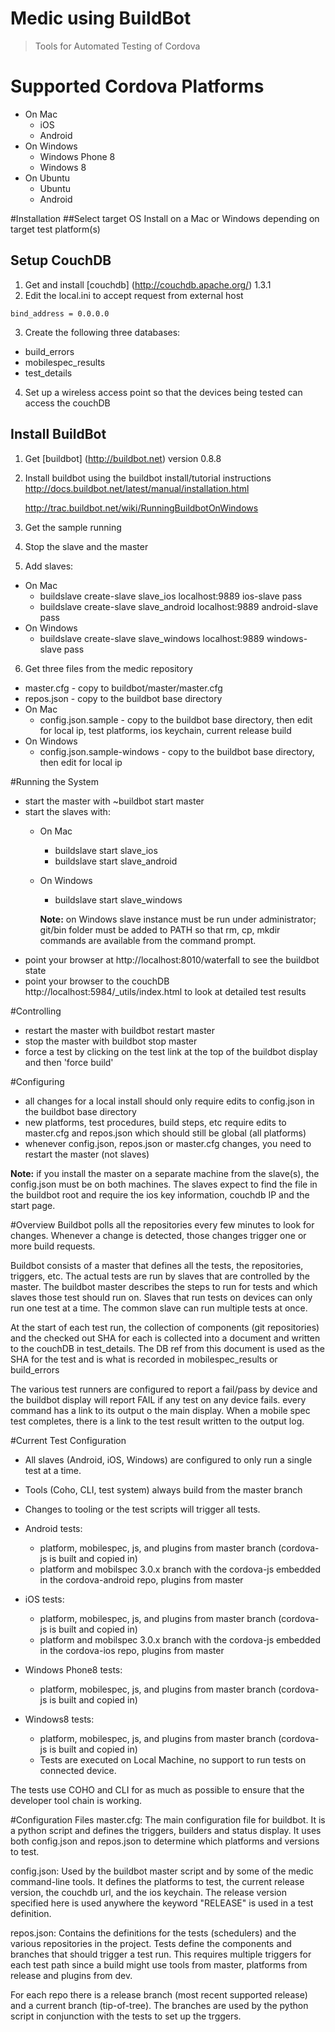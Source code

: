 Medic using BuildBot
=======

> Tools for Automated Testing of Cordova

# Supported Cordova Platforms
- On Mac
  - iOS
  - Android
- On Windows 
  - Windows Phone 8
  - Windows 8
- On Ubuntu
  - Ubuntu
  - Android

#Installation
##Select target OS
Install on a Mac or Windows depending on target test platform(s)

## Setup CouchDB
1. Get and install [couchdb] (http://couchdb.apache.org/) 1.3.1 
2. Edit the local.ini to accept request from external host

  `bind_address = 0.0.0.0`

3. Create the following three databases:
  - build_errors
  - mobilespec_results
  - test_details

4. Set up a wireless access point so that the devices being tested can access the couchDB

## Install BuildBot
1. Get [buildbot] (http://buildbot.net) version 0.8.8
2. Install buildbot using the buildbot install/tutorial instructions
    http://docs.buildbot.net/latest/manual/installation.html

    http://trac.buildbot.net/wiki/RunningBuildbotOnWindows
3. Get the sample running
4. Stop the slave and the master
5. Add slaves:
  - On Mac
    - buildslave create-slave slave_ios localhost:9889 ios-slave pass
    - buildslave create-slave slave_android localhost:9889 android-slave pass
  - On Windows
    - buildslave create-slave slave_windows localhost:9889 windows-slave pass
 
6. Get three files from the medic repository
  - master.cfg - copy to buildbot/master/master.cfg
  - repos.json - copy to the buildbot base directory
  - On Mac
    - config.json.sample -  copy to the buildbot base directory, then edit for local ip, test platforms, ios keychain, current release build
  - On Windows
    - config.json.sample-windows -  copy to the buildbot base directory, then edit for local ip

#Running the System
- start the master with ~buildbot start master
- start the slaves with:
  - On Mac
    -  buildslave start slave_ios
    -  buildslave start slave_android
  - On Windows
    - buildslave start slave_windows

    **Note:**  on Windows slave instance must be run under administrator; git/bin folder must be added to PATH so that rm, cp, mkdir commands are available from the command prompt.
- point your browser at http://localhost:8010/waterfall to see the buildbot state
- point your browser to the couchDB http://localhost:5984/_utils/index.html to look at detailed test results

#Controlling
- restart the master with buildbot restart master
- stop the master with buildbot stop master
- force a test by clicking on the test link at the top of the buildbot display and then 'force build'

#Configuring
- all changes for a local install should only require edits to config.json in the buildbot base directory
- new platforms, test procedures, build steps, etc require edits to master.cfg and repos.json which should still be global (all platforms)
- whenever config.json, repos.json or master.cfg changes, you need to restart the master (not slaves)

**Note:**  if you install the master on a separate machine from the slave(s), the config.json must be on both machines. 
The slaves expect to find the file in the buildbot root and require the ios key information, couchdb IP and the start page.

#Overview
Buildbot polls all the repositories every few minutes to look for changes. Whenever a change is detected, those changes trigger one or more build requests. 

Buildbot consists of a master that defines all the tests, the repositories, triggers, etc.
The actual tests are run by slaves that are controlled by the master. The buildbot master describes the steps to run for tests and which slaves those test should run on. 
Slaves that run tests on devices can only run one test at a time.
The common slave can run multiple tests at once.

At the start of each test run, the collection of components (git repositories) and the checked out SHA for each is collected into a document and written to the couchDB in test_details. 
The DB ref from this document is used as the SHA for the test and is what is recorded in mobilespec_results or build_errors

The various test runners are configured to report a fail/pass by device and the buildbot display will report FAIL if any test on any device fails. 
every command has a link to its output o the main display. When a mobile spec test completes, there is a link to the test result written to the output log.

#Current Test Configuration
- All slaves (Android, iOS, Windows) are configured to only run a single test at a time.
- Tools (Coho, CLI, test system) always build from the master branch
- Changes to tooling or the test scripts will trigger all tests.

- Android tests:
  - platform, mobilespec, js, and plugins from master branch (cordova-js is built and copied in)
  - platform and mobilspec 3.0.x branch with the cordova-js embedded in the cordova-android repo, plugins from master

- iOS tests:
  - platform, mobilespec, js, and plugins from master branch (cordova-js is built and copied in)
  - platform and mobilspec 3.0.x branch with the cordova-js embedded in the cordova-ios repo, plugins from master

- Windows Phone8 tests:
  - platform, mobilespec, js, and plugins from master branch (cordova-js is built and copied in)

- Windows8 tests:
  - platform, mobilespec, js, and plugins from master branch (cordova-js is built and copied in)
  - Tests are executed on Local Machine, no support to run tests on connected device.

The tests use COHO and CLI for as much as possible to ensure that the developer tool chain is working.

#Configuration Files
master.cfg: The main configuration file for buildbot. It is a python script and defines the triggers, builders and status display.
It uses both config.json and repos.json to determine which platforms and versions to test.

config.json: 
Used by the buildbot master script and by some of the medic command-line tools. 
It defines the platforms to test, the current release version, the couchdb url, and the ios keychain. 
The release version specified here is used anywhere the keyword "RELEASE" is used in a test definition.


repos.json: 
Contains the definitions for the tests (schedulers) and the various repositories in the project. 
Tests define the components and branches that should trigger a test run. 
This requires multiple triggers for each test path since a build might use tools from master, platforms from release and plugins from dev.

For each repo there is a release branch (most recent supported release) and a current branch (tip-of-tree). 
The branches are used by the python script in conjunction with the tests to set up the trggers. 
  

 
